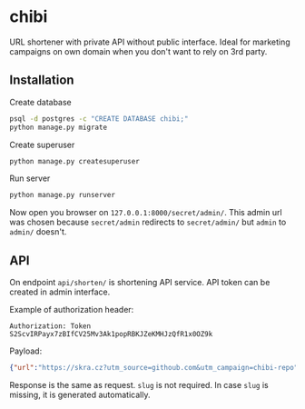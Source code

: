 # chibi
URL shortener with private API without public interface. Ideal for marketing campaigns on own domain when you don't want to rely on 3rd party.


## Installation

Create database
```bash
psql -d postgres -c "CREATE DATABASE chibi;"
python manage.py migrate
```

Create superuser
```bash
python manage.py createsuperuser
```

Run server

```bash
python manage.py runserver
```
Now open you browser on `127.0.0.1:8000/secret/admin/`. This admin url was chosen because 
`secret/admin` redirects to `secret/admin/` but `admin` to `admin/` doesn't.

## API

On endpoint `api/shorten/` is shortening API service.
API token can be created in admin interface. 

Example of authorization header:
```
Authorization: Token S2ScvIRPayx7zBIfCV25Mv3Ak1popRBKJZeKMHJzQfR1x0OZ9k
```

Payload:
```json
{"url":"https://skra.cz?utm_source=githoub.com&utm_campaign=chibi-repo", "slug": "github"}
```
Response is the same as request. `slug` is not required. In case `slug` is missing, it is generated automatically.
